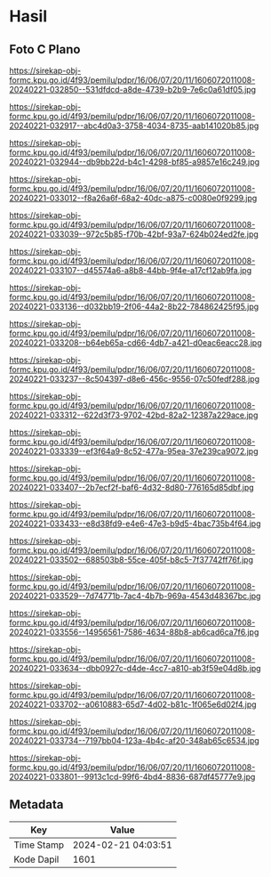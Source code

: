 # Hasil

## Foto C Plano

https://sirekap-obj-formc.kpu.go.id/4f93/pemilu/pdpr/16/06/07/20/11/1606072011008-20240221-032850--531dfdcd-a8de-4739-b2b9-7e6c0a61df05.jpg

https://sirekap-obj-formc.kpu.go.id/4f93/pemilu/pdpr/16/06/07/20/11/1606072011008-20240221-032917--abc4d0a3-3758-4034-8735-aab141020b85.jpg

https://sirekap-obj-formc.kpu.go.id/4f93/pemilu/pdpr/16/06/07/20/11/1606072011008-20240221-032944--db9bb22d-b4c1-4298-bf85-a9857e16c249.jpg

https://sirekap-obj-formc.kpu.go.id/4f93/pemilu/pdpr/16/06/07/20/11/1606072011008-20240221-033012--f8a26a6f-68a2-40dc-a875-c0080e0f9299.jpg

https://sirekap-obj-formc.kpu.go.id/4f93/pemilu/pdpr/16/06/07/20/11/1606072011008-20240221-033039--972c5b85-f70b-42bf-93a7-624b024ed2fe.jpg

https://sirekap-obj-formc.kpu.go.id/4f93/pemilu/pdpr/16/06/07/20/11/1606072011008-20240221-033107--d45574a6-a8b8-44bb-9f4e-a17cf12ab9fa.jpg

https://sirekap-obj-formc.kpu.go.id/4f93/pemilu/pdpr/16/06/07/20/11/1606072011008-20240221-033136--d032bb19-2f06-44a2-8b22-784862425f95.jpg

https://sirekap-obj-formc.kpu.go.id/4f93/pemilu/pdpr/16/06/07/20/11/1606072011008-20240221-033208--b64eb65a-cd66-4db7-a421-d0eac6eacc28.jpg

https://sirekap-obj-formc.kpu.go.id/4f93/pemilu/pdpr/16/06/07/20/11/1606072011008-20240221-033237--8c504397-d8e6-456c-9556-07c50fedf288.jpg

https://sirekap-obj-formc.kpu.go.id/4f93/pemilu/pdpr/16/06/07/20/11/1606072011008-20240221-033312--622d3f73-9702-42bd-82a2-12387a229ace.jpg

https://sirekap-obj-formc.kpu.go.id/4f93/pemilu/pdpr/16/06/07/20/11/1606072011008-20240221-033339--ef3f64a9-8c52-477a-95ea-37e239ca9072.jpg

https://sirekap-obj-formc.kpu.go.id/4f93/pemilu/pdpr/16/06/07/20/11/1606072011008-20240221-033407--2b7ecf2f-baf6-4d32-8d80-776165d85dbf.jpg

https://sirekap-obj-formc.kpu.go.id/4f93/pemilu/pdpr/16/06/07/20/11/1606072011008-20240221-033433--e8d38fd9-e4e6-47e3-b9d5-4bac735b4f64.jpg

https://sirekap-obj-formc.kpu.go.id/4f93/pemilu/pdpr/16/06/07/20/11/1606072011008-20240221-033502--688503b8-55ce-405f-b8c5-7f37742ff76f.jpg

https://sirekap-obj-formc.kpu.go.id/4f93/pemilu/pdpr/16/06/07/20/11/1606072011008-20240221-033529--7d74771b-7ac4-4b7b-969a-4543d48367bc.jpg

https://sirekap-obj-formc.kpu.go.id/4f93/pemilu/pdpr/16/06/07/20/11/1606072011008-20240221-033556--14956561-7586-4634-88b8-ab6cad6ca7f6.jpg

https://sirekap-obj-formc.kpu.go.id/4f93/pemilu/pdpr/16/06/07/20/11/1606072011008-20240221-033634--dbb0927c-d4de-4cc7-a810-ab3f59e04d8b.jpg

https://sirekap-obj-formc.kpu.go.id/4f93/pemilu/pdpr/16/06/07/20/11/1606072011008-20240221-033702--a0610883-65d7-4d02-b81c-1f065e6d02f4.jpg

https://sirekap-obj-formc.kpu.go.id/4f93/pemilu/pdpr/16/06/07/20/11/1606072011008-20240221-033734--7197bb04-123a-4b4c-af20-348ab65c6534.jpg

https://sirekap-obj-formc.kpu.go.id/4f93/pemilu/pdpr/16/06/07/20/11/1606072011008-20240221-033801--9913c1cd-99f6-4bd4-8836-687df45777e9.jpg


## Metadata

| Key        | Value               |
| ---------- | ------------------- |
| Time Stamp | 2024-02-21 04:03:51 |
| Kode Dapil | 1601                |



